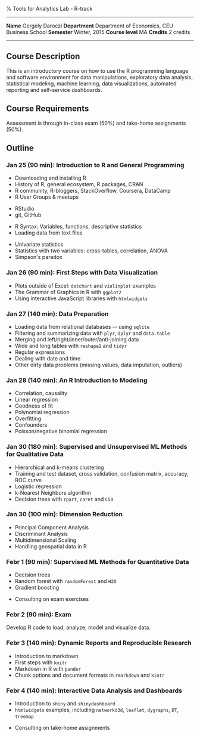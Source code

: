 % Tools for Analytics Lab - R-track

----------------------- ----------------------------------------------
**Name**                Gergely Daroczi
**Department**          Department of Economics, CEU Business School
**Semester**            Winter, 2015
**Course level**        MA
**Credits**             2 credits
----------------------- ----------------------------------------------

## Course Description

This is an introductory course on how to use the R programming language and software environment for data manipulations, exploratory data analysis, statistical modeling, machine learning, data visualizations, automated reporting and self-service dashboards. 

## Course Requirements

Assessment is through in-class exam (50%) and take-home assignments (50%).

## Outline

### Jan 25 (90 min): Introduction to R and General Programming

* Downloading and installing R
* History of R, general ecosystem, R packages, CRAN
* R community, R-bloggers, StackOverflow, Coursera, DataCamp
* R User Groups & meetups

<!-- end of list -->

* RStudio
* git, GitHub

<!-- end of list -->

* R Syntax: Variables, functions, descriptive statistics
* Loading data from text files

<!-- end of list -->

* Univariate statistics
* Statistics with two variables: cross-tables, correlation, ANOVA
* Simpson's paradox

### Jan 26 (90 min): First Steps with Data Visualization

* Plots outside of Excel: `dotchart` and `violinplot` examples
* The Grammar of Graphics in R with `ggplot2`
* Using interactive JavaScript libraries with `htmlwidgets`

### Jan 27 (140 min): Data Preparation

* Loading data from relational databases -- using `sqlite`
* Filtering and summarizing data with `plyr`, `dplyr` and `data.table`
* Merging and left/right/inner/outer/anti-joining data
* Wide and long tables with `reshape2` and `tidyr`
* Regular expressions
* Dealing with date and time
* Other dirty data problems (missing values, data imputation, outliers)

### Jan 28 (140 min): An R Introduction to Modeling

* Correlation, causality
* Linear regression
* Goodness of fit
* Polynomial regression
* Overfitting
* Confounders
* Poisson/negative binomial regression

### Jan 30 (180 min): Supervised and Unsupervised ML Methods for Qualitative Data

* Hierarchical and k-means clustering
* Training and test dataset, cross validation, confusion matrix, accuracy, ROC curve
* Logistic regression
* k-Nearest Neighbors algorithm
* Decision trees with `rpart`, `caret` and `C50`

### Jan 30 (100 min): Dimension Reduction

* Principal Component Analysis
* Discriminant Analysis
* Multidimensional Scaling
* Handling geospatial data in R

### Febr 1 (90 min): Supervised ML Methods for Quantitative Data

* Decision trees
* Random forest with `randomForest` and `H2O`
* Gradient boosting

<!-- end of list -->

* Consulting on exam exercises

### Febr 2 (90 min): Exam

Develop R code to load, analyze, model and visualize data.

### Febr 3 (140 min): Dynamic Reports and Reproducible Research

* Introduction to markdown
* First steps with `knitr`
* Markdown in R with `pander`
* Chunk options and document formats in `rmarkdown` and `kintr`

### Febr 4 (140 min): Interactive Data Analysis and Dashboards

* Introduction to `shiny` and `shinydashboard`
* `htmlwidgets` examples, including `networkd3d`, `leaflet`, `dygraphs`, `DT`, `treemap`

<!-- end of list -->

* Consulting on take-home assignments
